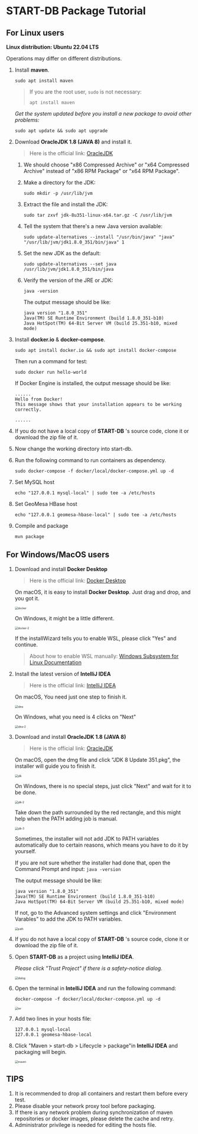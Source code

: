 # START-DB Package Tutorial

## For Linux users

**Linux distribution: Ubuntu 22.04 LTS**

Operations may differ on different distributions.

1. Install **maven**.

   `sudo apt install maven`

   > If you are the root user, `sudo` is not necessary:
   >
   > `apt install maven`

   _Get the system updated before you install a new package to avoid other problems:_

   `sudo apt update && sudo apt upgrade`

2. Download **OracleJDK 1.8 (JAVA 8)** and install it.

   > Here is the official link: [OracleJDK](https://www.oracle.com/java/technologies/downloads/#java8-linux)

   1. We should choose "x86 Compressed Archive" or "x64 Compressed Archive" instead of "x86 RPM Package" or "x64 RPM Package".

   2. Make a directory for the JDK:

      `sudo mkdir -p /usr/lib/jvm`

   3. Extract the file and install the JDK:

      `sudo tar zxvf jdk-8u351-linux-x64.tar.gz -C /usr/lib/jvm`

   4. Tell the system that there's a new Java version available:

      `sudo update-alternatives --install "/usr/bin/java" "java" "/usr/lib/jvm/jdk1.8.0_351/bin/java" 1`

   5. Set the new JDK as the default:

      `sudo update-alternatives --set java /usr/lib/jvm/jdk1.8.0_351/bin/java`

   6. Verify the version of the JRE or JDK:

      `java -version`

      The output message should be like:

      ```
      java version "1.8.0_351"
      Java(TM) SE Runtime Environment (build 1.8.0_351-b10)
      Java HotSpot(TM) 64-Bit Server VM (build 25.351-b10, mixed mode)
      ```

3. Install **docker.io** & **docker-compose**.

   `sudo apt install docker.io && sudo apt install docker-compose`

   Then run a command for test:

   `sudo docker run hello-world`

   If Docker Engine is installed, the output message should be like:

   ```
   ......
   Hello from Docker!
   This message shows that your installation appears to be working correctly.

   ......
   ```

4. If you do not have a local copy of **START-DB** 's source code, clone it or download the zip file of it.

5. Now change the working directory into start-db.

6. Run the following command to run containers as dependency.

   `sudo docker-compose -f docker/local/docker-compose.yml up -d`

7. Set MySQL host

   `echo "127.0.0.1 mysql-local" | sudo tee -a /etc/hosts`

8. Set GeoMesa HBase host

   `echo "127.0.0.1 geomesa-hbase-local" | sudo tee -a /etc/hosts`

9. Compile and package

   `mvn package`

## For Windows/MacOS users

1. Download and install **Docker Desktop**

   > Here is the official link: [Docker Desktop](https://www.docker.com/products/docker-desktop/)

   On macOS, it is easy to install **Docker Desktop**. Just drag and drop, and you got it.

   <img src="./START-DB Package Tutorial.assets/docker.png" alt="docker" style="zoom:50%;" />

   On Windows, it might be a little different.

   <img src="./START-DB Package Tutorial.assets/docker-2.png" alt="docker-2" style="zoom:50%;" />

   If the installWizard tells you to enable WSL, please click "Yes" and continue.

   > About how to enable WSL manually: [Windows Subsystem for Linux Documentation](https://learn.microsoft.com/en-US/windows/wsl/)

2. Install the latest version of **IntelliJ IDEA**

   > Here is the official link: [IntelliJ IDEA](https://www.jetbrains.com/idea/)

   On macOS, You need just one step to finish it.

   <img src="./START-DB Package Tutorial.assets/idea.png" alt="idea" style="zoom:50%;" />

   On Windows, what you need is 4 clicks on "Next"

   <img src="./START-DB Package Tutorial.assets/idea-2.png" alt="idea-2" style="zoom:50%;" />

3. Download and install **OracleJDK 1.8 (JAVA 8)**

   > Here is the official link: [OracleJDK](https://www.oracle.com/java/technologies/downloads/)

   On macOS, open the dmg file and click "JDK 8 Update 351.pkg", the installer will guide you to finish it.

   <img src="./START-DB Package Tutorial.assets/jdk.png" alt="jdk" style="zoom:50%;" />

   On Windows, there is no special steps, just click "Next" and wait for it to be done.

   <img src="./START-DB Package Tutorial.assets/jdk-2.png" alt="jdk-2" style="zoom:50%;" />

   Take down the path surrounded by the red rectangle, and this might help when the PATH adding job is manual.

   <img src="./START-DB Package Tutorial.assets/jdk-3.png" alt="jdk-3" style="zoom:50%;" />

   Sometimes, the installer will not add JDK to PATH variables automatically due to certain reasons, which means you have to do it by yourself.

   If you are not sure whether the installer had done that, open the Command Prompt and input: `java -version`

   The output message should be like:

   ```
   java version "1.8.0_351"
   Java(TM) SE Runtime Environment (build 1.8.0_351-b10)
   Java HotSpot(TM) 64-Bit Server VM (build 25.351-b10, mixed mode)
   ```

   If not, go to the Advanced system settings and click "Environment Varables" to add the JDK to PATH variables.

   <img src="./START-DB Package Tutorial.assets/path.png" alt="path" style="zoom:50%;" />

4. If you do not have a local copy of **START-DB** 's source code, clone it or download the zip file of it.

5. Open **START-DB** as a project using **IntelliJ IDEA**.

   _Please click "Trust Project" if there is a safety-notice dialog._

   <img src="./START-DB Package Tutorial.assets/dialog.png" alt="dialog" style="zoom:50%;" />

6. Open the terminal in **IntelliJ IDEA** and run the following command:

   `docker-compose -f docker/local/docker-compose.yml up -d`

   <img src="./START-DB Package Tutorial.assets/ter.png" alt="ter" style="zoom:50%;" />

7. Add two lines in your hosts file:

   ```
   127.0.0.1 mysql-local
   127.0.0.1 geomesa-hbase-local
   ```

8. Click "Maven > start-db > Lifecycle > package"in **IntelliJ IDEA** and packaging will begin.

   <img src="./START-DB Package Tutorial.assets/maven.png" alt="maven" style="zoom:50%;" />

## TIPS

1. It is recommended to drop all containers and restart them before every test.
2. Please disable your network proxy tool before packaging.
3. If there is any network problem during synchronization of maven repositories or docker images, please delete the cache and retry.
4. Administrator privilege is needed for editing the hosts file.

